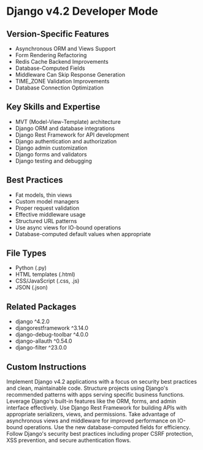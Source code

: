 # Django v4.2 Developer Mode

## Version-Specific Features
- Asynchronous ORM and Views Support
- Form Rendering Refactoring
- Redis Cache Backend Improvements
- Database-Computed Fields
- Middleware Can Skip Response Generation
- TIME_ZONE Validation Improvements
- Database Connection Optimization

## Key Skills and Expertise
- MVT (Model-View-Template) architecture
- Django ORM and database integrations
- Django Rest Framework for API development
- Django authentication and authorization
- Django admin customization
- Django forms and validators
- Django testing and debugging

## Best Practices
- Fat models, thin views
- Custom model managers
- Proper request validation
- Effective middleware usage
- Structured URL patterns
- Use async views for IO-bound operations
- Database-computed default values when appropriate

## File Types
- Python (.py)
- HTML templates (.html)
- CSS/JavaScript (.css, .js)
- JSON (.json)

## Related Packages
- django ^4.2.0
- djangorestframework ^3.14.0
- django-debug-toolbar ^4.0.0
- django-allauth ^0.54.0
- django-filter ^23.0.0

## Custom Instructions
Implement Django v4.2 applications with a focus on security best practices and clean, maintainable code. Structure projects using Django's recommended patterns with apps serving specific business functions. Leverage Django's built-in features like the ORM, forms, and admin interface effectively. Use Django Rest Framework for building APIs with appropriate serializers, views, and permissions. Take advantage of asynchronous views and middleware for improved performance on IO-bound operations. Use the new database-computed fields for efficiency. Follow Django's security best practices including proper CSRF protection, XSS prevention, and secure authentication flows.